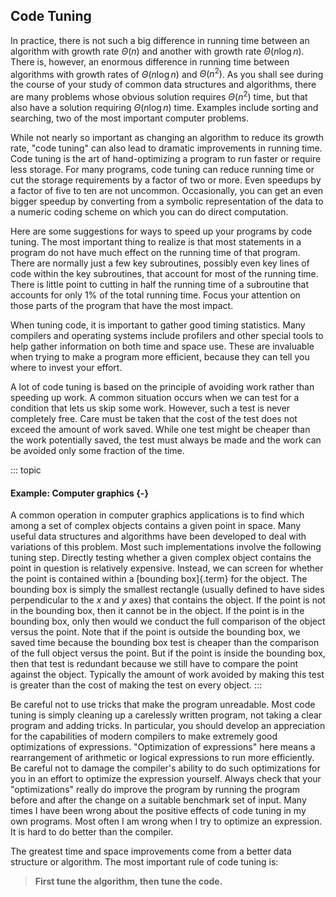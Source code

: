 
## Code Tuning

In practice, there is not such a big difference in running time between
an algorithm with growth rate $\Theta(n)$ and another with growth rate
$\Theta(n \log n)$. There is, however, an enormous difference in running
time between algorithms with growth rates of $\Theta(n \log n)$ and
$\Theta(n^2)$. As you shall see during the course of your study of
common data structures and algorithms, there are many problems whose
obvious solution requires $\Theta(n^2)$ time, but that also have a
solution requiring $\Theta(n \log n)$ time. Examples include sorting and
searching, two of the most important computer problems.

While not nearly so important as changing an algorithm to reduce its
growth rate, "code tuning" can also lead to dramatic improvements in
running time. Code tuning is the art of hand-optimizing a program to run
faster or require less storage. For many programs, code tuning can
reduce running time or cut the storage requirements by a factor of two
or more. Even speedups by a factor of five to ten are not uncommon.
Occasionally, you can get an even bigger speedup by converting from a
symbolic representation of the data to a numeric coding scheme on which
you can do direct computation.

<!-- TODO
Give an example of this type of representational change.
-->

Here are some suggestions for ways to speed up your programs by code
tuning. The most important thing to realize is that most statements in a
program do not have much effect on the running time of that program.
There are normally just a few key subroutines, possibly even key lines
of code within the key subroutines, that account for most of the running
time. There is little point to cutting in half the running time of a
subroutine that accounts for only 1% of the total running time. Focus
your attention on those parts of the program that have the most impact.

When tuning code, it is important to gather good timing statistics. Many
compilers and operating systems include profilers and other special
tools to help gather information on both time and space use. These are
invaluable when trying to make a program more efficient, because they
can tell you where to invest your effort.

A lot of code tuning is based on the principle of avoiding work rather
than speeding up work. A common situation occurs when we can test for a
condition that lets us skip some work. However, such a test is never
completely free. Care must be taken that the cost of the test does not
exceed the amount of work saved. While one test might be cheaper than
the work potentially saved, the test must always be made and the work
can be avoided only some fraction of the time.

::: topic
#### Example: Computer graphics {-}

A common operation in computer graphics applications is to find which
among a set of complex objects contains a given point in space. Many
useful data structures and algorithms have been developed to deal with
variations of this problem. Most such implementations involve the
following tuning step. Directly testing whether a given complex object
contains the point in question is relatively expensive. Instead, we can
screen for whether the point is contained within a
[bounding box]{.term} for the object. The
bounding box is simply the smallest rectangle (usually defined to have
sides perpendicular to the $x$ and $y$ axes) that contains the object.
If the point is not in the bounding box, then it cannot be in the
object. If the point is in the bounding box, only then would we conduct
the full comparison of the object versus the point. Note that if the
point is outside the bounding box, we saved time because the bounding
box test is cheaper than the comparison of the full object versus the
point. But if the point is inside the bounding box, then that test is
redundant because we still have to compare the point against the object.
Typically the amount of work avoided by making this test is greater than
the cost of making the test on every object.
:::

Be careful not to use tricks that make the program unreadable. Most code
tuning is simply cleaning up a carelessly written program, not taking a
clear program and adding tricks. In particular, you should develop an
appreciation for the capabilities of modern compilers to make extremely
good optimizations of expressions. "Optimization of expressions" here
means a rearrangement of arithmetic or logical expressions to run more
efficiently. Be careful not to damage the compiler's ability to do such
optimizations for you in an effort to optimize the expression yourself.
Always check that your "optimizations" really do improve the program
by running the program before and after the change on a suitable
benchmark set of input. Many times I have been wrong about the positive
effects of code tuning in my own programs. Most often I am wrong when I
try to optimize an expression. It is hard to do better than the
compiler.

The greatest time and space improvements come from a better data
structure or algorithm. The most important rule of code tuning is:

> **First tune the algorithm, then tune the code.**
